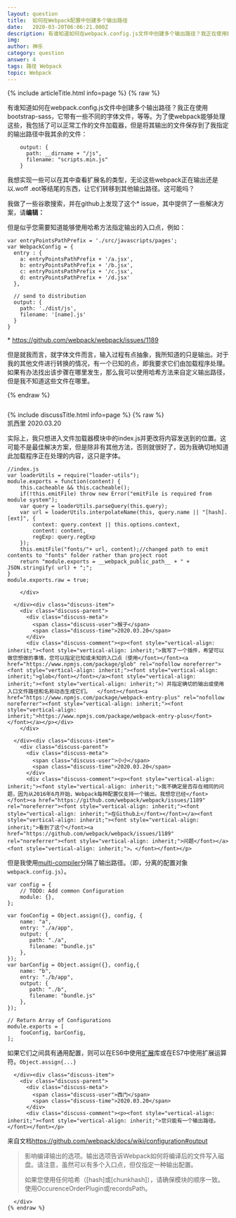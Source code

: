 ```yaml
---
layout: question
title:  如何在Webpack配置中创建多个输出路径
date:   2020-03-20T06:06:21.000Z
description: 有谁知道如何在webpack.config.js文件中创建多个输出路径？我正在使用bootstrap-sass，它带有一些不同的字体文件，等等。为了使we...
img: 
author: 神乐
category: question
answer: 4
tags: 路径 Webpack
topic: Webpack
---
```

<div class="article-root">
  <div class="article">
    {% include articleTitle.html info=page %}
    {% raw %}
    <div class="article-content"><p><font style="vertical-align: inherit;"><font style="vertical-align: inherit;">有谁知道如何在webpack.config.js文件中创建多个输出路径？</font><font style="vertical-align: inherit;">我正在使用bootstrap-sass，它带有一些不同的字体文件，等等。为了使webpack能够处理这些，我包括了可以正常工作的文件加载器，但是将其输出的文件保存到了我指定的输出路径中我其余的文件：</font></font></p>

<pre class="lang-js prettyprint-override"><code>    output: {<font></font>
      path: __dirname + "/js",<font></font>
      filename: "scripts.min.js"<font></font>
    }<font></font>
</code></pre>

<p><font style="vertical-align: inherit;"><font style="vertical-align: inherit;">我想实现一些可以在其中查看扩展名的类型，无论这些webpack正在输出还是以.woff .eot等结尾的东西，让它们转移到其他输出路径。</font><font style="vertical-align: inherit;">这可能吗？</font></font></p>

<p><font style="vertical-align: inherit;"><font style="vertical-align: inherit;">我做了一些谷歌搜索，并在github上发现了这个* issue，其中提供了一些解决方案，请</font></font><strong><font style="vertical-align: inherit;"><font style="vertical-align: inherit;">编辑：</font></font></strong> </p>

<p><font style="vertical-align: inherit;"><font style="vertical-align: inherit;">但是似乎您需要知道能够使用哈希方法指定输出的入口点，例如： </font></font></p>

<pre class="lang-js prettyprint-override"><code>var entryPointsPathPrefix = './src/javascripts/pages';<font></font>
var WebpackConfig = {<font></font>
  entry : {<font></font>
    a: entryPointsPathPrefix + '/a.jsx',<font></font>
    b: entryPointsPathPrefix + '/b.jsx',<font></font>
    c: entryPointsPathPrefix + '/c.jsx',<font></font>
    d: entryPointsPathPrefix + '/d.jsx'<font></font>
  },<font></font>
<font></font>
  // send to distribution<font></font>
  output: {<font></font>
    path: './dist/js',<font></font>
    filename: '[name].js'<font></font>
  }<font></font>
}<font></font>
</code></pre>

<p><font style="vertical-align: inherit;"><font style="vertical-align: inherit;">* </font></font><a href="https://github.com/webpack/webpack/issues/1189" rel="noreferrer"><font style="vertical-align: inherit;"><font style="vertical-align: inherit;">https://github.com/webpack/webpack/issues/1189</font></font></a></p>

<p><font style="vertical-align: inherit;"><font style="vertical-align: inherit;">但是就我而言，就字体文件而言，输入过程有点抽象，我所知道的只是输出。</font><font style="vertical-align: inherit;">对于我的其他文件进行转换的情况，有一个已知的点，即我要求它们由加载程序处理。</font><font style="vertical-align: inherit;">如果有办法找出该步骤在哪里发生，那么我可以使用哈希方法来自定义输出路径，但是我不知道这些文件在哪里。</font></font></p></div>
    {% endraw %}
  </div>
  <p style="height: 0;width:0;overflow: hidden;"> 第2522篇《如何在Webpack配置中创建多个输出路径》来自Winter(https://github.com/aiyld/aiyld.github.io)的站点</p>
  <div class="discuss-wrapper">
    {% include discussTitle.html info=page %}
    {% raw %}
    <div class="discuss-item">
        <div class="discuss-parent">
          <div class="discuss-meta">
            <span class="discuss-user">凯西里</span>
            <span class="discuss-time">2020.03.20</span>
          </div>
          <div class="discuss-comment"><p><font style="vertical-align: inherit;"><font style="vertical-align: inherit;">实际上，我只想进入文件加载器模块中的index.js并更改将内容发送到的位置。</font><font style="vertical-align: inherit;">这可能不是最佳解决方案，但是除非有其他方法，否则就很好了，因为我确切地知道此加载程序正在处理的内容，这只是字体。</font></font></p>

<pre><code>//index.js<font></font>
var loaderUtils = require("loader-utils");<font></font>
module.exports = function(content) {<font></font>
    this.cacheable &amp;&amp; this.cacheable();<font></font>
    if(!this.emitFile) throw new Error("emitFile is required from module system");<font></font>
    var query = loaderUtils.parseQuery(this.query);<font></font>
    var url = loaderUtils.interpolateName(this, query.name || "[hash].[ext]", {<font></font>
        context: query.context || this.options.context,<font></font>
        content: content,<font></font>
        regExp: query.regExp<font></font>
    });<font></font>
    this.emitFile("fonts/"+ url, content);//changed path to emit contents to "fonts" folder rather than project root<font></font>
    return "module.exports = __webpack_public_path__ + " + JSON.stringify( url) + ";";<font></font>
}<font></font>
module.exports.raw = true;<font></font>
</code></pre></div>
        </div>
        
      </div><div class="discuss-item">
        <div class="discuss-parent">
          <div class="discuss-meta">
            <span class="discuss-user">猴子</span>
            <span class="discuss-time">2020.03.20</span>
          </div>
          <div class="discuss-comment"><p><font style="vertical-align: inherit;"><font style="vertical-align: inherit;">我写了一个插件，希望可以做您想做的事情，您可以指定已知或未知的入口点（使用</font></font><a href="https://www.npmjs.com/package/glob" rel="nofollow noreferrer"><font style="vertical-align: inherit;"><font style="vertical-align: inherit;">glob</font></font></a><font style="vertical-align: inherit;"><font style="vertical-align: inherit;">）并指定确切的输出或使用入口文件路径和名称动态生成它们。  </font></font><a href="https://www.npmjs.com/package/webpack-entry-plus" rel="nofollow noreferrer"><font style="vertical-align: inherit;"><font style="vertical-align: inherit;">https://www.npmjs.com/package/webpack-entry-plus</font></font></a></p></div>
        </div>
        
      </div><div class="discuss-item">
        <div class="discuss-parent">
          <div class="discuss-meta">
            <span class="discuss-user">小小</span>
            <span class="discuss-time">2020.03.20</span>
          </div>
          <div class="discuss-comment"><p><font style="vertical-align: inherit;"><font style="vertical-align: inherit;">我不确定是否存在相同的问题，因为从2016年6月开始，Webpack每种配置仅支持一个输出。我想您已经</font></font><a href="https://github.com/webpack/webpack/issues/1189" rel="noreferrer"><font style="vertical-align: inherit;"><font style="vertical-align: inherit;">在Github上</font></font></a><font style="vertical-align: inherit;"><font style="vertical-align: inherit;">看到了这个</font><a href="https://github.com/webpack/webpack/issues/1189" rel="noreferrer"><font style="vertical-align: inherit;">问题</font></a><font style="vertical-align: inherit;">。</font></font></p>

<p><font style="vertical-align: inherit;"><font style="vertical-align: inherit;">但是我使用</font></font><a href="https://github.com/webpack/webpack/blob/master/examples/multi-compiler/webpack.config.js" rel="noreferrer"><font style="vertical-align: inherit;"><font style="vertical-align: inherit;">multi-compiler</font></font></a><font style="vertical-align: inherit;"><font style="vertical-align: inherit;">分隔了输出路径</font><font style="vertical-align: inherit;">。</font><font style="vertical-align: inherit;">（即，分离的配置对象</font></font><code>webpack.config.js</code><font style="vertical-align: inherit;"><font style="vertical-align: inherit;">）。</font></font></p>

<pre class="lang-js prettyprint-override"><code>var config = {<font></font>
    // TODO: Add common Configuration<font></font>
    module: {},<font></font>
};<font></font>
<font></font>
var fooConfig = Object.assign({}, config, {<font></font>
    name: "a",<font></font>
    entry: "./a/app",<font></font>
    output: {<font></font>
       path: "./a",<font></font>
       filename: "bundle.js"<font></font>
    },<font></font>
});<font></font>
var barConfig = Object.assign({}, config,{<font></font>
    name: "b",<font></font>
    entry: "./b/app",<font></font>
    output: {<font></font>
       path: "./b",<font></font>
       filename: "bundle.js"<font></font>
    },<font></font>
});<font></font>
<font></font>
// Return Array of Configurations<font></font>
module.exports = [<font></font>
    fooConfig, barConfig,       <font></font>
];<font></font>
</code></pre>

<p><font style="vertical-align: inherit;"><font style="vertical-align: inherit;">如果它们之间具有通用配置，则可以</font><font style="vertical-align: inherit;">在ES6中</font><font style="vertical-align: inherit;">使用</font></font><a href="https://www.npmjs.com/package/extend" rel="noreferrer"><font style="vertical-align: inherit;"><font style="vertical-align: inherit;">扩展</font></font></a><font style="vertical-align: inherit;"><font style="vertical-align: inherit;">库或</font><font style="vertical-align: inherit;">在ES7中使用扩展运算符。</font></font><code>Object.assign</code><font style="vertical-align: inherit;"></font><code>{...}</code><font style="vertical-align: inherit;"></font></p></div>
        </div>
        
      </div><div class="discuss-item">
        <div class="discuss-parent">
          <div class="discuss-meta">
            <span class="discuss-user">西门</span>
            <span class="discuss-time">2020.03.20</span>
          </div>
          <div class="discuss-comment"><p><font style="vertical-align: inherit;"><font style="vertical-align: inherit;">您只能有一个输出路径。</font></font></p>

<p><font style="vertical-align: inherit;"><font style="vertical-align: inherit;">来自文档</font></font><a href="https://github.com/webpack/docs/wiki/configuration#output" rel="nofollow"><font style="vertical-align: inherit;"><font style="vertical-align: inherit;">https://github.com/webpack/docs/wiki/configuration#output</font></font></a></p>

<blockquote>
  <p><font style="vertical-align: inherit;"><font style="vertical-align: inherit;">影响编译输出的选项。</font><font style="vertical-align: inherit;">输出选项告诉Webpack如何将编译后的文件写入磁盘。</font><font style="vertical-align: inherit;">请注意，虽然可以有多个入口点，但仅指定一种输出配置。</font></font></p>
  
  <p><font style="vertical-align: inherit;"><font style="vertical-align: inherit;">如果您使用任何哈希（[hash]或[chunkhash]），请确保模块的顺序一致。</font><font style="vertical-align: inherit;">使用OccurenceOrderPlugin或recordsPath。</font></font></p>
</blockquote></div>
        </div>
        
      </div>
    {% endraw %}
  </div>
<div>
